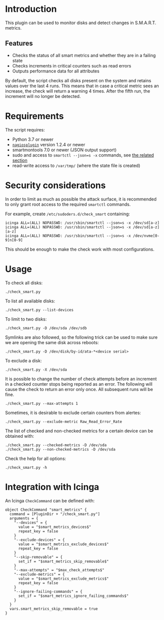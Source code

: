 # Introduction

This plugin can be used to monitor disks and detect changes in S.M.A.R.T. metrics.

## Features
* Checks the status of all smart metrics and whether they are in a failing state
* Checks increments in critical counters such as read errors
* Outputs performance data for all attributes

By default, the script checks all disks present on the system and
retains values over the last 4 runs. This means that in case a critical
metric sees an increase, the check will return a warning 4 times.
After the fifth run, the increment will no longer be detected.


# Requirements

The script requires:
* Python 3.7 or newer
* [`nagiosplugin`](https://nagiosplugin.readthedocs.io) version 1.2.4 or newer
* smartmontools 7.0 or newer (JSON output support)
* sudo and access to `smartctl --json=s -x` commands, see [the related section](#security)
* read-write access to `/var/tmp/` (where the state file is created)

# <a name="security"></a> Security considerations

In order to limit as much as possible the attack surface, it is recommended to
only grant root access to the required `smartctl` commands.

For example, create `/etc/sudoders.d/check_smart` containing:
```
icinga ALL=(ALL) NOPASSWD: /usr/sbin/smartctl --json=s -x /dev/sd[a-z]
icinga ALL=(ALL) NOPASSWD: /usr/sbin/smartctl --json=s -x /dev/sd[a-z][a-z]
icinga ALL=(ALL) NOPASSWD: /usr/sbin/smartctl --json=s -x /dev/nvme[0-9]n[0-9]
```

This should be enough to make the check work with most configurations.

# Usage

To check all disks:
```
./check_smart.py
```

To list all available disks:
```
./check_smart.py --list-devices
```

To limit to two disks:
```
./check_smart.py -D /dev/sda /dev/sdb
```

Symlinks are also followed, so the following trick can be used
to make sure we are opening the same disk across reboots:
```
./check_smart.py -D /dev/disk/by-id/ata-*<device serial>
```

To exclude a disk:
```
./check_smart.py -X /dev/sda
```

It is possible to change the number of check attempts before an increment in a
checked counter stops being reported as an error. The following will cause
the check to return an error only once. All subsequent runs will be fine.
```
./check_smart.py --max-attempts 1
```

Sometimes, it is desirable to exclude certain counters from alertes:
```
./check_smart.py --exclude-metric Raw_Read_Error_Rate
```

The list of checked and non-checked metrics for a certain device
can be obtained with:
```
./check_smart.py --checked-metrics -D /dev/sda
./check_smart.py --non-checked-metrics -D /dev/sda
```

Check the help for all options:
```
./check_smart.py -h
```

# Integration with Icinga

An Icinga `CheckCommand` can be defined with:
```
object CheckCommand "smart_metrics" {
  command = [PluginDir + "/check_smart.py"]
  arguments = {
    "--devices" = {
      value = "$smart_metrics_devices$"
      repeat_key = false
    }
    "--exclude-devices" = {
      value = "$smart_metrics_exclude_devices$"
      repeat_key = false
    }
    "--skip-removable" = {
      set_if = "$smart_metrics_skip_removable$"
    }
    "--max-attempts" = "$max_check_attempts$"
    "--exclude-metrics" = {
      value = "$smart_metrics_exclude_metrics$"
      repeat_key = false
    }
    "--ignore-failing-commands" = {
      set_if = "$smart_metrics_ignore_failing_commands$"
    }
  }
  vars.smart_metrics_skip_removable = true
}
```
